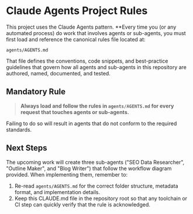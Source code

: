 # Claude Agents Project Rules

This project uses the Claude Agents pattern.  **Every time you (or any automated process) do work that involves agents or sub-agents, you must first load and reference the canonical rules file located at:

```
agents/AGENTS.md
```

That file defines the conventions, code snippets, and best-practice guidelines that govern how all agents and sub-agents in this repository are authored, named, documented, and tested.

## Mandatory Rule

> **Always load and follow the rules in `agents/AGENTS.md` for every request that touches agents or sub-agents.**

Failing to do so will result in agents that do not conform to the required standards.

## Next Steps

The upcoming work will create three sub-agents ("SEO Data Researcher", "Outline Maker", and "Blog Writer") that follow the workflow diagram provided.  When implementing them, remember to:

1. Re-read `agents/AGENTS.md` for the correct folder structure, metadata format, and implementation details.
2. Keep this CLAUDE.md file in the repository root so that any toolchain or CI step can quickly verify that the rule is acknowledged.